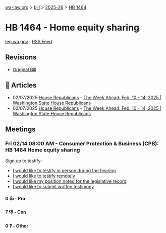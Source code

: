 [wa-law.org](/) > [bill](/bill/) > [2025-26](/bill/2025-26/) > [HB 1464](/bill/2025-26/hb/1464/)

# HB 1464 - Home equity sharing
[leg.wa.gov](https://app.leg.wa.gov/billsummary?BillNumber=1464&Year=2025&Initiative=false) | [RSS Feed](./rss.xml)

## Revisions
* [Original Bill](1/)

## 📰 Articles
* 02/07/2025 [House Republicans](/org/house_republicans/) - [The Week Ahead: Feb. 10 - 14, 2025 | Washington State House Republicans](http://houserepublicans.wa.gov/week/the-week-ahead-feb-10-14-2025/#:~:text=HB%201464)
* 02/07/2025 [House Republicans](/org/house_republicans/) - [The Week Ahead: Feb. 10 - 14, 2025 | Washington State House Republicans](https://houserepublicans.wa.gov/week/the-week-ahead-feb-10-14-2025/#:~:text=HB%201464)

## Meetings
### Fri 02/14 08:00 AM - Consumer Protection & Business (CPB): HB 1464 Home equity sharing
Sign up to testify:
* [I would like to testify in person during the hearing](https://app.leg.wa.gov/csi/Testifier/Add?chamber=House&mId=32725&aId=163516&caId=25571&tId=1)
* [I would like to testify remotely](https://app.leg.wa.gov/csi/Testifier/Add?chamber=House&mId=32725&aId=163516&caId=25571&tId=2)
* [I would like my position noted for the legislative record](https://app.leg.wa.gov/csi/Testifier/Add?chamber=House&mId=32725&aId=163516&caId=25571&tId=3)
* [I would like to submit written testimony](https://app.leg.wa.gov/csi/Testifier/Add?chamber=House&mId=32725&aId=163516&caId=25571&tId=4)

#### 0 👍 - Pro

#### 7 👎 - Con

#### 0 ❓ - Other

